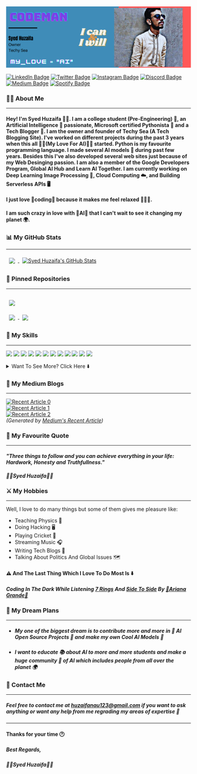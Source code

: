 <!-- Header Image -->
[![Header](https://github.com/SyedHuzaifa007/SyedHuzaifa007/blob/main/Header.png "Header")](https://some-url.dev/)

<!-- Social Accounts Badges -->
[![LinkedIn Badge](https://img.shields.io/badge/LinkedIn-Profile-informational?style=flat&logo=linkedin&logoColor=blue&color=0D76A8)](https://www.linkedin.com/in/syed-huzaifa-56296a1b5/)  [![Twitter Badge](https://img.shields.io/badge/Twitter-Profile-informational?style=flat&logo=twitter&logoColor=blue&color=1CA2F1)](https://twitter.com/SyedHuz18882689)  [![Instagram Badge](https://img.shields.io/badge/Instagram-Profile-informational?style=flat&logo=instagram&logoColor=red&color=0D76A8)](https://www.instagram.com/codeman_shah/)  [![Discord Badge](https://img.shields.io/badge/Discord-Profile-informational?style=flat&logo=discord&logoColor=white&color=0D76A8)](https://discordapp.com/users/812610832898719764)  [![Medium Badge](https://img.shields.io/badge/Medium-Profile-informational?style=flat&logo=medium&logoColor=white&color=0D76A8)](https://medium.com/@syed-huzaifa) [![Spotify Badge](https://img.shields.io/badge/Spotify-Profile-informational?style=flat&logo=spotify&logoColor=green&color=0D76A8)](https://open.spotify.com/user/ntv8oi1lnkhxyqglb82fls0oc?si=405d09611c1d44b9)

<!-- About Me -->
### 🧑🏻 About Me
---
#### Hey! I'm **Syed Huzaifa 🦸🏻**. I am a college student (Pre-Engineering) 📘, an **Artificial Intelligence 🤖** passionate, Microsoft certified **Pythonista 🐍** and a **Tech Blogger 📡**. I am the **owner** and **founder** of **Techy Sea** (A Tech Blogging Site). I've worked on different projects during the past 3 years when this all **💙💙(My Love For AI)💙💙** started. Python is my favourite programming language. I made several AI models 🦾 during past few years. Besides this I've also developed several web sites just because of my **Web Desinging** passion. I am also a member of the **Google Developers Program**, **Global AI Hub** and **Learn AI Together**. I am currently working on **Deep Learning Image Processing 🎦**, **Cloud Computing ☁️**, and **Building Serverless APIs 🖥️** 
#### I just love 🧡coding🧡 because it makes me feel relaxed 🧑🏼‍💻.
#### I am such crazy in love with 💜AI💜 that I can't wait to see it changing my planet 🌍.

<!-- My GitHub Stats and Most Used Languages-->
### 📊 My GitHub Stats
---
<a href="https://github.com/SyedHuzaifa007">
  <img align="center" style="margin:0.5rem" src="https://github-readme-stats.vercel.app/api/top-langs/?username=SyedHuzaifa007&hide=html,css&title_color=ffffff&text_color=c9cacc&icon_color=4AB197&bg_color=1A2B34" />
</a> <a href="https://github.com/SyedHuzaifa007">
  <img align="center" style="margin:0.5rem" src="https://github-readme-stats.vercel.app/api?username=SyedHuzaifa007&show_icons=true&line_height=27&count_private=true&title_color=ffffff&text_color=c9cacc&icon_color=4AB097&bg_color=1A2B34" alt="Syed Huzaifa's GitHub Stats" />
</a>

### 📌 Pinned Repositories
---

<a href="https://github.com/SyedHuzaifa007/Robbie-12.20-Personal-Virtual-Assistant">
  <img align="center" style="margin:1rem 0.5rem" src="https://github-readme-stats.vercel.app/api/pin/?username=SyedHuzaifa007&repo=Robbie-12.20-Personal-Virtual-Assistant&title_color=ffffff&text_color=c9cacc&icon_color=4AB197&bg_color=1A2B34" />
</a>

<br>

<a href="https://github.com/SyedHuzaifa007/Car-Price-Prediction-Deep-Learning-Model">
  <img align="center" style="margin:0.5rem" src="https://github-readme-stats.vercel.app/api/pin/?username=SyedHuzaifa007&repo=Car-Price-Prediction-Deep-Learning-Model&title_color=ffffff&text_color=c9cacc&icon_color=4AB197&bg_color=1A2B34" />
</a>

<a href="https://github.com/SyedHuzaifa007/Concrete-Strength-Prediction-Model">
  <img align="center" style="margin:0.5rem" src="https://github-readme-stats.vercel.app/api/pin/?username=SyedHuzaifa007&repo=Concrete-Strength-Prediction-Model&title_color=ffffff&text_color=c9cacc&icon_color=4AB197&bg_color=1A2B34" />
</a>

<!-- My Skills -->
### 💼 My Skills
---
![](https://img.shields.io/badge/Code-Python-informational?style=flat&logo=python&logoColor=white&color=ffb6c1)
![](https://img.shields.io/badge/Code-TensorFlow-informational?style=flat&logo=tensorflow&logoColor=white&color=ffb6c1)
![](https://img.shields.io/badge/Code-Keras-informational?style=flat&logo=keras&logoColor=white&color=ffb6c1)
![](https://img.shields.io/badge/Code-Numpy-informational?style=flat&logo=numpy&logoColor=white&color=ffb6c1)
![](https://img.shields.io/badge/Code-Pandas-informational?style=flat&logo=pandas&logoColor=white&color=ffb6c1)
![](https://img.shields.io/badge/Code-Django-informational?style=flat&logo=django&logoColor=white&color=ffb6c1) 
![](https://img.shields.io/badge/Code-Flask-informational?style=flat&logo=flask&logoColor=white&color=ffb6c1)
![](https://img.shields.io/badge/Code-JavaScript-informational?style=flat&logo=javascript&logoColor=white&color=ffb6c1)
![](https://img.shields.io/badge/Code-React-informational?style=flat&logo=react&logoColor=white&color=ffb6c1)
![](https://img.shields.io/badge/Code-TypeScript-informational?style=flat&logo=typescript&logoColor=white&color=ffb6c1)
![](https://img.shields.io/badge/Code-Rust-informational?style=flat&logo=Rust&logoColor=white&color=ffb6c1)
![](https://img.shields.io/badge/Code-MySQL-informational?style=flat&logo=MySQL&logoColor=white&color=ffb6c1)

<details>
<summary>Want To See More? Click Here ⬇️</summary>
<br>


![](https://img.shields.io/badge/Style-HTML-informational?style=flat&logo=html5&logoColor=white&color=cbc3e3)
![](https://img.shields.io/badge/Style-CSS-informational?style=flat&logo=css3&logoColor=white&color=cbc3e3)
![](https://img.shields.io/badge/Style-Tailwind-informational?style=flat&logo=Tailwind-CSS&logoColor=white&color=cbc3e3)
![](https://img.shields.io/badge/Style-WordPress-informational?style=flat&logo=wordpress&logoColor=white&color=cbc3e3)
![](https://img.shields.io/badge/Style-Wix-informational?style=flat&logo=wix&logoColor=white&color=cbc3e3)

<br>
 
![](https://img.shields.io/badge/Tools-GitHub-informational?style=flat&logo=GitHub&logoColor=white&color=cc3366)
![](https://img.shields.io/badge/Tools-GitLab-informational?style=flat&logo=GitLab&logoColor=white&color=cc3366)
![](https://img.shields.io/badge/Tools-Actions-informational?style=flat&logo=github-actions&logoColor=white&color=cc3366)
![](https://img.shields.io/badge/Tools-Docker-informational?style=flat&logo=docker&logoColor=white&color=cc3366)
![](https://img.shields.io/badge/Tools-Bitbucket-informational?style=flat&logo=Bitbucket&logoColor=white&color=cc3366)
![](https://img.shields.io/badge/Tools-Jupyter-informational?style=flat&logo=Jupyter&logoColor=white&color=cc3366)
![](https://img.shields.io/badge/Tools-Kaggle-informational?style=flat&logo=kaggle&logoColor=white&color=cc3366)
![](https://img.shields.io/badge/Tools-NPM-informational?style=flat&logo=npm&logoColor=white&color=cc3366)
![](https://img.shields.io/badge/Tools-Photoshop-informational?style=flat&logo=Adobe-Photoshop&logoColor=white&color=cc3366)
![](https://img.shields.io/badge/Tools-Illustrator-informational?style=flat&logo=Adobe-Illustrator&logoColor=white&color=cc3366)
![](https://img.shields.io/badge/Tools-AdobeXD-informational?style=flat&logo=Adobe-XD&logoColor=white&color=cc3366)

</details>

<!-- My Medium Blogs -->
### 📝 My Medium Blogs
---
<a target="_blank" href="https://github-readme-medium-recent-article.vercel.app/medium/@syed-huzaifa/0"><img src="https://github-readme-medium-recent-article.vercel.app/medium/@syed-huzaifa/0" alt="Recent Article 0"></a>
<br> <a target="_blank" href="https://github-readme-medium-recent-article.vercel.app/medium/@syed-huzaifa/1"><img src="https://github-readme-medium-recent-article.vercel.app/medium/@syed-huzaifa/1" alt="Recent Article 1"></a>
<br> <a target="_blank" href="https://github-readme-medium-recent-article.vercel.app/medium/@syed-huzaifa/2"><img src="https://github-readme-medium-recent-article.vercel.app/medium/@syed-huzaifa/2" alt="Recent Article 2"></a> <br>
_(Generated by [Medium's Recent Article](https://github.com/bxcodec/github-readme-medium-recent-article))_

<!-- My Favourite Quote -->
### 💟 My Favourite Quote
---
#### *"Three things to follow and you can achieve everything in your life: Hardwork, Honesty and Truthfullness."*
##### 💙💙*Syed Huzaifa*💙💙

<!-- My Hobbies -->
### ⚔️ My Hobbies
---
Well, I love to do many things but some of them gives me pleasure like:
- Teaching Physics 🦾
- Doing Hacking 🖥
- Playing Cricket 🏏
- Streaming Music 🎧
- Writing Tech Blogs 📔
- Talking About Politics And Global Issues 🗺
#### ⚠️ And The Last Thing Which I Love To Do Most Is ⬇️ 
#####  ***Coding In The Dark While Listening <a href="https://www.youtube.com/watch?v=uDAjINEp8H8">7 Rings</a> And <a href="https://www.youtube.com/watch?v=o1zIw9RZDrw">Side To Side</a> By <a href="https://en.wikipedia.org/wiki/Ariana_Grande">🧡Ariana Grande🧡</a>***

<!-- My Dream Plans -->
### 💎 My Dream Plans
---
- ##### My one of the biggest dream is to contribute more and more in **🎀 AI Open Source Projects 🎀** and make my own **Cool AI Models 🤖** 
- ##### I want to educate 📚 about AI to more and more students and make a huge community 🚀 of AI which includes people from all over the planet 🌍 

<!-- Contact Me -->
### 📨 Contact Me
---
##### Feel free to contact me at <a href="">huzaifanau123@gmail.com</a> if you want to ask anything or want any help from me regrading my areas of expertise 🎯
---
#### Thanks for your time 🕐
##### Best Regards,
##### 💙💙*Syed Huzaifa*💙💙 



<!--
**SyedHuzaifa007/SyedHuzaifa007** is a ✨ _special_ ✨ repository because its `README.md` (this file) appears on your GitHub profile.

Here are some ideas to get you started:

- 🔭 I’m currently working on ...
- 🌱 I’m currently learning ...
- 👯 I’m looking to collaborate on ...
- 🤔 I’m looking for help with ...
- 💬 Ask me about ...
- 📫 How to reach me: ...
- 😄 Pronouns: ...
- ⚡ Fun fact: ...
-->
